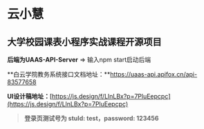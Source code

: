 # 云小慧

## 大学校园课表小程序实战课程开源项目

**后端为UAAS-API-Server** => 输入npm start启动后端

**白云学院教务系统接口文档地址：**https://uaas-api.apifox.cn/api-83577658

**UI设计稿地址：**[https://js.design/f/LlnLBx?p=7PluEepcpc](https://js.design/f/LlnLBx?p=7PluEepcpc)

> **登录页测试号为 stuId: test，password: 123456**


